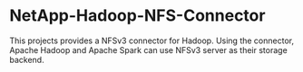 NetApp-Hadoop-NFS-Connector
===========================

This projects provides a NFSv3 connector for Hadoop. Using the connector, Apache Hadoop and Apache Spark can use NFSv3 server as their storage backend.

